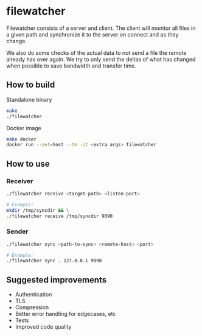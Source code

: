 # filewatcher

Filewatcher consists of a server and client. The client will monitor all files in a given path and synchronize it to the server on connect and as they change.

We also do some checks of the actual data to not send a file the remote already has over again. We try to only send the deltas of what has changed when possible to save bandwidth and transfer time.

## How to build
Standalone binary
```bash
make
./filewatcher
```

Docker image
```bash
make docker
docker run --net=host --tm -it <extra args> filewatcher
```

## How to use

### Receiver
```bash
./filewatcher receive <target-path> <listen-port>

# Example:
mkdir /tmp/syncdir && \
./filewatcher receive /tmp/syncdir 9090
```

### Sender
```bash
./filewatcher sync <path-to-sync> <remote-host> <port>

# Example:
./filewatcher sync . 127.0.0.1 9090
```


## Suggested improvements
* Authentication
* TLS
* Compression
* Better error handling for edgecases, etc
* Tests
* Improved code quality